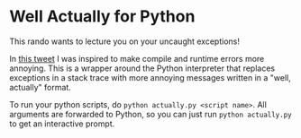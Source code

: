 # Well Actually for Python
This rando wants to lecture you on your uncaught exceptions!

In [this tweet][] I was inspired to make compile and runtime errors more annoying.
This is a wrapper around the Python interpreter that replaces exceptions in a stack
trace with more annoying messages written in a "well, actually" format.

[this tweet]: https://twitter.com/porglezomp/status/691748485700395009

To run your python scripts, do `python actually.py <script name>`.
All arguments are forwarded to Python, so you can just run `python actually.py` to get
an interactive prompt.
